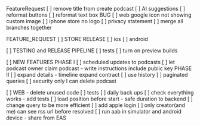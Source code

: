 
FeatureRequest
[ ] remove title from create podcast
[ ] AI suggestions
[ ] reformat buttons
[ ] reformat text box
BUG
[ ] web google icon not showing custom image
[ ] iphone store no logo
[ ] privacy statement
[ ] merge all branches together

FEATURE_REQUEST 
[ ] STORE RELEASE
[ ] ios
[ ] android

[ ] TESTING and RELEASE PIPELINE
[ ] tests
[ ] turn on preview builds

[ ] NEW FEATURES
PHASE I
[ ] scheduled updates to podcasts
[ ] let podcast owner claim podcast - write instructions include public key 
PHASE II
[ ] expand details - timeline expand contract
[ ] use history
[ ] paginated queries
[ ] security only I can delete podcast 

[ ] WEB - delete unused code
[ ] tests
[ ] daily back ups
[ ]  check everything works - add tests
[ ] load position before start - safe duration to backend
[ ] change query to be more efficient
[ ] add apple login
[ ] only creator(and me) can see rss url before resolved
[ ] run aab in simulator and android device - share from EAS


